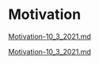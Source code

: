 # Motivation

[Motivation-10_3_2021.md](Motivation-10_3_2021.md)

[Motivation-10_3_2021.md](Motivation-10_3_2021.md)

